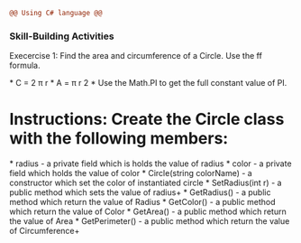 ```diff
@@ Using C# language @@
```

<h3> Skill-Building Activities </h3>
<p>Execercise 1: Find the area and circumference of a Circle. Use the ff formula.</p>
 * C = 2 π r
 * A = π r 2
 * Use the Math.PI to get the full constant value of PI.

<h1> Instructions: Create the Circle class with the following members: </h1>
 * radius - a private field which is holds the value of radius
 * color - a private field which holds the value of color
 * Circle(string colorName) - a constructor which set the color of instantiated circle
 * SetRadius(int r) - a public method which sets the value of radius+
 * GetRadius() - a public method which return the value of Radius
 * GetColor() - a public method which return the value of Color
 * GetArea() - a public method which return the value of Area
 * GetPerimeter() - a public method which return the value of Circumference+


<img src="">
